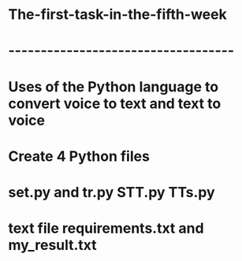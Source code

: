 # The-first-task-in-the-fifth-week
# -----------------------------------
# Uses of the Python language to convert voice to text and text to voice
# Create 4 Python files
# set.py and  tr.py  STT.py  TTs.py
# text file  requirements.txt and  my_result.txt

